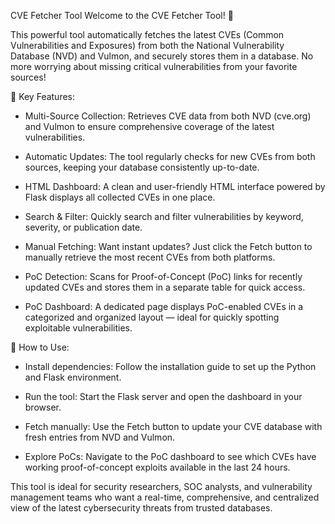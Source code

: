 CVE Fetcher Tool
Welcome to the CVE Fetcher Tool! 🚀

This powerful tool automatically fetches the latest CVEs (Common Vulnerabilities and Exposures) from both the National Vulnerability Database (NVD) and Vulmon, and securely stores them in a database. No more worrying about missing critical vulnerabilities from your favorite sources!

🔑 Key Features:
* Multi-Source Collection: Retrieves CVE data from both NVD (cve.org) and Vulmon to ensure comprehensive coverage of the latest vulnerabilities.

* Automatic Updates: The tool regularly checks for new CVEs from both sources, keeping your database consistently up-to-date.

* HTML Dashboard: A clean and user-friendly HTML interface powered by Flask displays all collected CVEs in one place.

* Search & Filter: Quickly search and filter vulnerabilities by keyword, severity, or publication date.

* Manual Fetching: Want instant updates? Just click the Fetch button to manually retrieve the most recent CVEs from both platforms.

* PoC Detection: Scans for Proof-of-Concept (PoC) links for recently updated CVEs and stores them in a separate table for quick access.

* PoC Dashboard: A dedicated page displays PoC-enabled CVEs in a categorized and organized layout — ideal for quickly spotting exploitable vulnerabilities.

🚀 How to Use:
* Install dependencies: Follow the installation guide to set up the Python and Flask environment.

* Run the tool: Start the Flask server and open the dashboard in your browser.

* Fetch manually: Use the Fetch button to update your CVE database with fresh entries from NVD and Vulmon.

* Explore PoCs: Navigate to the PoC dashboard to see which CVEs have working proof-of-concept exploits available in the last 24 hours.

This tool is ideal for security researchers, SOC analysts, and vulnerability management teams who want a real-time, comprehensive, and centralized view of the latest cybersecurity threats from trusted databases.


